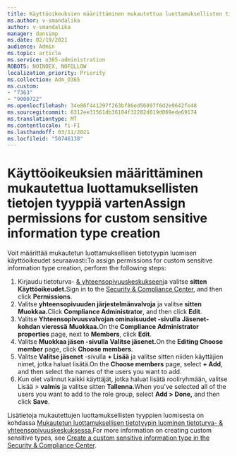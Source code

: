 ```yaml
---
title: Käyttöoikeuksien määrittäminen mukautettua luottamuksellisten tietojen tyyppiä varten
ms.author: v-smandalika
author: v-smandalika
manager: dansimp
ms.date: 02/19/2021
audience: Admin
ms.topic: article
ms.service: o365-administration
ROBOTS: NOINDEX, NOFOLLOW
localization_priority: Priority
ms.collection: Adm_O365
ms.custom:
- "7363"
- "9000722"
ms.openlocfilehash: 34e86f441297f263bf86ed56097f6d2e9642fe48
ms.sourcegitcommit: 6312ee31561db36104f32282d019d069ede69174
ms.translationtype: MT
ms.contentlocale: fi-FI
ms.lasthandoff: 03/11/2021
ms.locfileid: "50746138"
---
```

# <a name="assign-permissions-for-custom-sensitive-information-type-creation"></a><span data-ttu-id="02426-102">Käyttöoikeuksien määrittäminen mukautettua luottamuksellisten tietojen tyyppiä varten</span><span class="sxs-lookup"><span data-stu-id="02426-102">Assign permissions for custom sensitive information type creation</span></span>

<span data-ttu-id="02426-103">Voit määrittää mukautetun luottamuksellisen tietotyypin luomisen käyttöoikeudet seuraavasti:</span><span class="sxs-lookup"><span data-stu-id="02426-103">To assign permissions for custom sensitive information type creation, perform the following steps:</span></span>

1. <span data-ttu-id="02426-104">Kirjaudu tietoturva- [& yhteensopivuuskeskukseen](https://sip.protection.office.com/)ja valitse **sitten Käyttöoikeudet.**</span><span class="sxs-lookup"><span data-stu-id="02426-104">Sign in to the [Security & Compliance Center](https://sip.protection.office.com/), and then click **Permissions**.</span></span>
2. <span data-ttu-id="02426-105">Valitse **yhteensopivuuden järjestelmänvalvoja** ja valitse **sitten Muokkaa.**</span><span class="sxs-lookup"><span data-stu-id="02426-105">Click **Compliance Administrator**, and then click **Edit**.</span></span>
3. <span data-ttu-id="02426-106">Valitse **Yhteensopivuusvalvojan ominaisuudet -sivulla** **Jäsenet-kohdan vieressä** **Muokkaa.**</span><span class="sxs-lookup"><span data-stu-id="02426-106">On the **Compliance Administrator properties** page, next to **Members**, click **Edit**.</span></span>
4. <span data-ttu-id="02426-107">Valitse **Muokkaa jäsen -sivulla** **Valitse jäsenet.**</span><span class="sxs-lookup"><span data-stu-id="02426-107">On the **Editing Choose member** page, click **Choose members**.</span></span>
5. <span data-ttu-id="02426-108">Valitse **Valitse jäsenet** -sivulla **+ Lisää** ja valitse sitten niiden käyttäjien nimet, jotka haluat lisätä.</span><span class="sxs-lookup"><span data-stu-id="02426-108">On the **Choose members** page, select **+ Add**, and then select the names of the users you want to add.</span></span>
6. <span data-ttu-id="02426-109">Kun olet valinnut kaikki käyttäjät, jotka haluat lisätä rooliryhmään, valitse Lisää > **valmis** ja valitse sitten **Tallenna.**</span><span class="sxs-lookup"><span data-stu-id="02426-109">When you've selected all of the users you want to add to the role group, select **Add > Done,** and then click **Save**.</span></span>

<span data-ttu-id="02426-110">Lisätietoja mukautettujen luottamuksellisten tyyppien luomisesta on kohdassa [Mukautetun luottamuksellisen tietotyypin luominen tietoturva- & yhteensopivuuskeskuksessa.](https://docs.microsoft.com/microsoft-365/compliance/create-a-custom-sensitive-information-type)</span><span class="sxs-lookup"><span data-stu-id="02426-110">For more information on creating custom sensitive types, see [Create a custom sensitive information type in the Security & Compliance Center](https://docs.microsoft.com/microsoft-365/compliance/create-a-custom-sensitive-information-type).</span></span>
